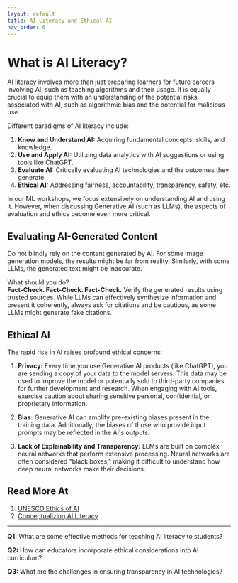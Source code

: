 ```yaml
---
layout: default
title: AI Literacy and Ethical AI
nav_order: 6
---
```

# What is AI Literacy? 

AI literacy involves more than just preparing learners for future careers involving AI, such as teaching algorithms and their usage. It is equally crucial to equip them with an understanding of the potential risks associated with AI, such as algorithmic bias and the potential for malicious use.

Different paradigms of AI literacy include:

1. **Know and Understand AI:** Acquiring fundamental concepts, skills, and knowledge.
2. **Use and Apply AI:** Utilizing data analytics with AI suggestions or using tools like ChatGPT.
3. **Evaluate AI:** Critically evaluating AI technologies and the outcomes they generate.
4. **Ethical AI:** Addressing fairness, accountability, transparency, safety, etc.

In our ML workshops, we focus extensively on understanding AI and using it. However, when discussing Generative AI (such as LLMs), the aspects of evaluation and ethics become even more critical.

## Evaluating AI-Generated Content

Do not blindly rely on the content generated by AI. For some image generation models, the results might be far from reality. Similarly, with some LLMs, the generated text might be inaccurate.

What should you do?  
**Fact-Check. Fact-Check. Fact-Check.** Verify the generated results using trusted sources. While LLMs can effectively synthesize information and present it coherently, always ask for citations and be cautious, as some LLMs might generate fake citations.

## Ethical AI

The rapid rise in AI raises profound ethical concerns:

1. **Privacy:** Every time you use Generative AI products (like ChatGPT), you are sending a copy of your data to the model servers. This data may be used to improve the model or potentially sold to third-party companies for further development and research. When engaging with AI tools, exercise caution about sharing sensitive personal, confidential, or proprietary information.

2. **Bias:** Generative AI can amplify pre-existing biases present in the training data. Additionally, the biases of those who provide input prompts may be reflected in the AI's outputs.

3. **Lack of Explainability and Transparency:** LLMs are built on complex neural networks that perform extensive processing. Neural networks are often considered "black boxes," making it difficult to understand how deep neural networks make their decisions.

## Read More At

1. [UNESCO Ethics of AI](https://www.unesco.org/en/artificial-intelligence/recommendation-ethics)
2. [Conceptualizing AI Literacy](https://go.exlibris.link/fFY0XLFX)

---

**Q1:** What are some effective methods for teaching AI literacy to students?

**Q2:** How can educators incorporate ethical considerations into AI curriculum?

**Q3:** What are the challenges in ensuring transparency in AI technologies?